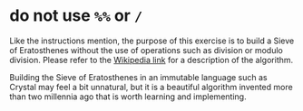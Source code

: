# do not use `%%` or `/`

Like the instructions mention, the purpose of this exercise is to build a Sieve of Eratosthenes without the use of operations such as division or modulo division.
Please refer to the [Wikipedia link][wikipedia] for a description of the algorithm.

Building the Sieve of Eratosthenes in an immutable language such as Crystal may feel a bit unnatural,
but it is a beautiful algorithm invented more than two millennia ago that is worth learning and implementing.

[wikipedia]: https://en.wikipedia.org/wiki/Sieve_of_Eratosthenes
